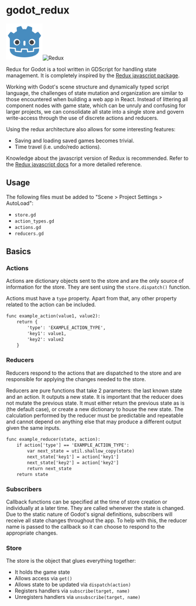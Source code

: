# godot_redux

<img src="https://raw.githubusercontent.com/godotengine/godot/master/icon.png" alt="Godot" height="100" width="100"/><img src="https://raw.githubusercontent.com/reactjs/redux/master/logo/logo.png" alt="Redux" height="100" width="100"/>

Redux for Godot is a tool written in GDScript for handling state management. It is completely inspired by the [Redux javascript package](http://redux.js.org).

Working with Godot's scene structure and dynamically typed script language, the challenges of state mutation and organization are similar to those encountered when building a web app in React.
Instead of littering all component nodes with game state, which can be unruly and confusing for larger projects, we can consolidate all state into a single store and govern write-access through the use of discrete actions and reducers.

Using the redux architecture also allows for some interesting features:
* Saving and loading saved games becomes trivial.
* Time travel (i.e. undo/redo actions).

Knowledge about the javascript version of Redux is recommended. Refer to the [Redux javascript docs](http://redux.js.org) for a more detailed reference.

## Usage

The following files must be added to "Scene > Project Settings > AutoLoad":
* `store.gd`
* `action_types.gd`
* `actions.gd`
* `reducers.gd`

## Basics

### Actions

Actions are dictionary objects sent to the store and are the only source of information for the store. They are sent using the `store.dispatch()` function.

Actions must have a `type` property. Apart from that, any other property related to the action can be included.

```
func example_action(value1, value2):
    return {
        'type': 'EXAMPLE_ACTION_TYPE',
        'key1': value1,
        'key2': value2
    }
```

### Reducers

Reducers respond to the actions that are dispatched to the store and are responsible for applying the changes needed to the store.

Reducers are pure functions that take 2 parameters: the last known state and an action. It outputs a new state. It is important that the reducer does not mutate the previous state. It must either return the previous state as is (the default case), or create a new dictionary to house the new state. The calculation performed by the reducer must be predictable and repeatable and cannot depend on anything else that may produce a different output given the same inputs.

```
func example_reducer(state, action):
    if action['type'] == 'EXAMPLE_ACTION_TYPE':
        var next_state = util.shallow_copy(state)
        next_state['key1'] = action['key1']
        next_state['key2'] = action['key2']
        return next_state
    return state
```

### Subscribers

Callback functions can be specified at the time of store creation or individually at a later time. They are called whenever the state is changed. Due to the static nature of Godot's signal definitions, subscribers will receive all state changes throughout the app. To help with this, the reducer name is passed to the callback so it can choose to respond to the appropriate changes.

### Store

The store is the object that glues everything together:
* It holds the game state
* Allows access via `get()`
* Allows state to be updated via `dispatch(action)`
* Registers handlers via `subscribe(target, name)`
* Unregisters handlers via `unsubscribe(target, name)`
